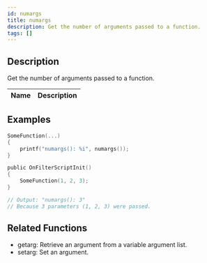 ```yaml
---
id: numargs
title: numargs
description: Get the number of arguments passed to a function.
tags: []
---
```


<TagLinks />

## Description

Get the number of arguments passed to a function.


| Name | Description |
|------|-------------|


## Examples


```c
SomeFunction(...)
{
    printf("numargs(): %i", numargs());
}

public OnFilterScriptInit()
{
    SomeFunction(1, 2, 3);
}

// Output: "numargs(): 3"
// Because 3 parameters (1, 2, 3) were passed.
```


## Related Functions


-  getarg: Retrieve an argument from a variable argument list.
-  setarg: Set an argument.